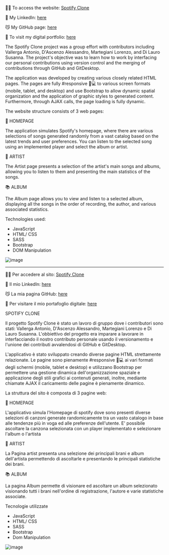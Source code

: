👨‍💻 To access the website: [Spotify Clone](https://lnkd.in/d-7FEP5k)

🔗 My LinkedIn: [here](https://www.linkedin.com/in/antonio-vallerga-2612a468/)

😼 My GitHub page: [here](https://github.com/Vallerga)

🍳 To visit my digital portfolio: [here](https://portfolio-git-master-vallerga.vercel.app/)


The Spotify Clone project was a group effort with contributors including Vallerga Antonio, D'Ascenzo Alessandro, Martegiani Lorenzo, and Di Lauro Susanna. The project's objective was to learn how to work by interfacing our personal contributions using version control and the merging of contributions through GitHub and GitDesktop.

The application was developed by creating various closely related HTML pages. The pages are fully #responsive 📱💻 to various screen formats (mobile, tablet, and desktop) and use Bootstrap to allow dynamic spatial organization and the application of graphic styles to generated content. Furthermore, through AJAX calls, the page loading is fully dynamic.

The website structure consists of 3 web pages:

🏡 HOMEPAGE

The application simulates Spotify's homepage, where there are various selections of songs generated randomly from a vast catalog based on the latest trends and user preferences. You can listen to the selected song using an implemented player and select the album or artist.

🎨 ARTIST

The Artist page presents a selection of the artist's main songs and albums, allowing you to listen to them and presenting the main statistics of the songs.

📚 ALBUM

The Album page allows you to view and listen to a selected album, displaying all the songs in the order of recording, the author, and various associated statistics.

Technologies used:

- JavaScript
- HTML/ CSS
- SASS
- Bootstrap
- DOM Manipulation

![image](https://github.com/Vallerga/Spotify_clone_BW2/assets/96259359/a6292a14-03d1-48a8-a14f-bd328355b907)

__________________________________________________________________
👨‍💻 Per accedere al sito: [Spotify Clone](https://lnkd.in/d-7FEP5k)

🔗 Il mio LinkedIn: [here](https://www.linkedin.com/in/antonio-vallerga-2612a468/)

😼 La mia pagina GitHub: [here](https://github.com/Vallerga)

🍳 Per visitare il mio portafoglio digitale: [here](https://portfolio-git-master-vallerga.vercel.app/)

SPOTIFY CLONE

Il progetto Spotify Clone è stato un lavoro di gruppo dove i contributori sono stati: Vallerga Antonio, D'Ascenzo Alessandro, Martegiani Lorenzo e Di Lauro Susanna. L'obbiettivo del progetto era imparare a lavorare in interfacciando il nostro contributo personale usando il versionamento e l'unione dei contributi avvalendosi di GitHub e GitDesktop.

L'applicativo è stato sviluppato creando diverse pagine HTML strettamente relazionate. Le pagine sono pienamente #responsive 📱💻 ai vari formati degli schermi (mobile, tablet e desktop) e utilizzano Bootstrap per permettere una gestione dinamica dell'organizzazione spaziale e applicazione degli stili grafici ai contenuti generati, inoltre, mediante chiamate AJAX il caricamento delle pagine è pienamente dinamico.

La struttura del sito è composta di 3 pagine web:

🏡 HOMEPAGE

L'applicativo simula l'Homepage di spotify dove sono presenti diverse selezioni di canzoni generate randomicamente tra un vasto catalogo in base alle tendenze più in voga ed alle preferenze dell'utente. E' possibile ascoltare la canzona selezionata con un player implementato e selezionare l'album o l'artista

🎨 ARTIST

La Pagina artist presenta una selezione dei principali brani e album dell'artista permettendo di ascoltarle e presentando le principali statistiche dei brani.

📚 ALBUM

La pagina Album permette di visionare ed ascoltare un album selezionato visionando tutti i brani nell'ordine di registrazione, l'autore e varie statistiche associate.

Tecnologie utilizzate
- JavaScript
- HTML/ CSS
- SASS
- Bootstrap
- Dom Manipulation

![image](https://github.com/Vallerga/Spotify_clone_BW2/assets/96259359/a6292a14-03d1-48a8-a14f-bd328355b907)
